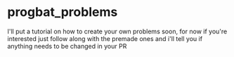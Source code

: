 # progbat_problems
I'll put a tutorial on how to create your own problems soon, for now if you're interested just follow along with the premade ones and i'll tell you if anything needs to be changed in your PR
